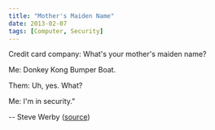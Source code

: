 ```yaml
---
title: "Mother's Maiden Name"
date: 2013-02-07
tags: [Computer, Security]
---
```


Credit card company: What's your mother's maiden name?

Me: Donkey Kong Bumper Boat.

Them: Uh, yes. What?

Me: I'm in security."

-- Steve Werby ([source][source])

[source]: https://twitter.com/stevewerby/status/299650130112573440

